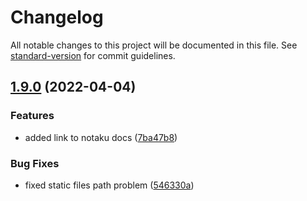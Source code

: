 # Changelog

All notable changes to this project will be documented in this file. See [standard-version](https://github.com/conventional-changelog/standard-version) for commit guidelines.

## [1.9.0](https://github.com/gmatthewsfeuer/next-plate/compare/v1.8.1...v1.9.0) (2022-04-04)


### Features

* added link to notaku docs ([7ba47b8](https://github.com/gmatthewsfeuer/next-plate/commit/7ba47b8ef1cd3b85444437bdecc4232e1b71f485))


### Bug Fixes

* fixed static files path problem ([546330a](https://github.com/gmatthewsfeuer/next-plate/commit/546330af5e664734e1e425b70d3cba080ec3db8b))
